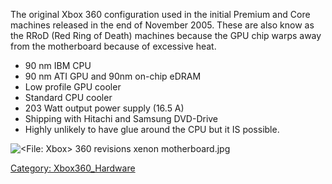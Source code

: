 The original Xbox 360 configuration used in the initial Premium and Core
machines released in the end of November 2005.
These are also know as the RRoD (Red Ring of Death) machines because the
GPU chip warps away from the motherboard because of excessive heat.

  + 90 nm IBM CPU
  + 90 nm ATI GPU and 90nm on-chip eDRAM
  + Low profile GPU cooler
  + Standard CPU cooler
  + 203 Watt output power supply (16.5 A)
  + Shipping with Hitachi and Samsung DVD-Drive
  + Highly unlikely to have glue around the CPU but it IS possible.

![<File: Xbox> 360 revisions xenon
motherboard.jpg](Xbox_360_revisions_xenon_motherboard.jpg
"File: Xbox 360 revisions xenon motherboard.jpg")

[Category: Xbox360_Hardware](Category_Xbox360_Hardware)
